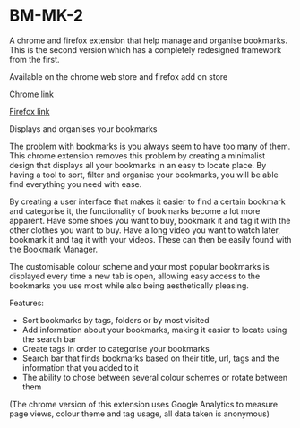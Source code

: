 # BM-MK-2
A chrome and firefox extension that help manage and organise bookmarks. This is the second version which has a completely redesigned framework from the first.

Available on the chrome web store and firefox add on store

[Chrome link](https://chrome.google.com/webstore/detail/bookmark-manager/agkebpnjkaemkbejjlinpbieghchlfda?hl=en-US)

[Firefox link](https://addons.mozilla.org/en-US/firefox/addon/bm/?utm_source=addons.mozilla.org&utm_medium=referral&utm_content=search)


Displays and organises your bookmarks

The problem with bookmarks is you always seem to have too many of them. This chrome extension removes this problem by creating a minimalist design that displays all your bookmarks in an easy to locate place. By having a tool to sort, filter and organise your bookmarks, you will be able find everything you need with ease.

By creating a user interface that makes it easier to find a certain bookmark and categorise it, the functionality of bookmarks become a lot more apparent. Have some shoes you want to buy, bookmark it and tag it with the other clothes you want to buy. Have a long video you want to watch later, bookmark it and tag it with your videos. These can then be easily found with the Bookmark Manager.

The customisable colour scheme and your most popular bookmarks is displayed every time a new tab is open, allowing easy access to the bookmarks you use most while also being aesthetically pleasing.

Features:
- Sort bookmarks by tags, folders or by most visited
- Add information about your bookmarks, making it easier to locate using the search bar
- Create tags in order to categorise your bookmarks
- Search bar that finds bookmarks based on their title, url, tags and the information that you added to it
- The ability to chose between several colour schemes or rotate between them

(The chrome version of this extension uses Google Analytics to measure page views, colour theme and tag usage, all data taken is anonymous)
